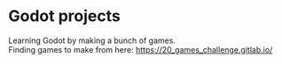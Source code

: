 # Godot projects
Learning Godot by making a bunch of games.  
Finding games to make from here: https://20_games_challenge.gitlab.io/
